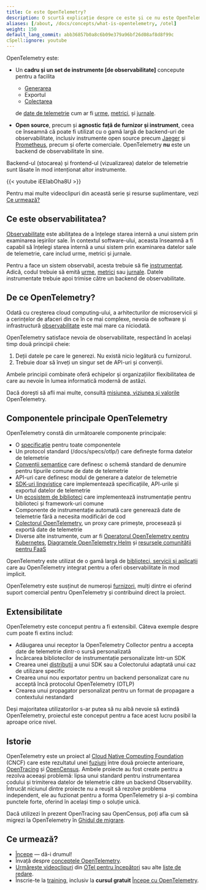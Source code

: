 ```yaml
---
title: Ce este OpenTelemetry?
description: O scurtă explicație despre ce este și ce nu este OpenTelemetry.
aliases: [/about, /docs/concepts/what-is-opentelemetry, /otel]
weight: 150
default_lang_commit: abb36857b0a8c6b09e379a96bf26d08af8d8f99c
cSpell:ignore: youtube
---
```


OpenTelemetry este:

- Un **cadru și un set de instrumente [de observabilitate]** concepute pentru a
  facilita
  - [Generarea][instr]
  - Exportul
  - [Colectarea](../concepts/components/#collector)

  de [date de telemetrie][] cum ar fi [urme], [metrici], și [jurnale].

- **Open source**, precum și **agnostic față de furnizor și instrument**, ceea
  ce înseamnă că poate fi utilizat cu o gamă largă de backend-uri de
  observabilitate, inclusiv instrumente open source precum [Jaeger] și
  [Prometheus], ​​precum și oferte comerciale. OpenTelemetry **nu** este un
  backend de observabilitate în sine.

Backend-ul (stocarea) și frontend-ul (vizualizarea) datelor de telemetrie sunt
lăsate în mod intenționat altor instrumente.

<div class="td-max-width-on-larger-screens">
{{< youtube iEEIabOha8U >}}
</div>

Pentru mai multe videoclipuri din această serie și resurse suplimentare, vezi
[Ce urmează?](#what-next)

## Ce este observabilitatea?

[Observabilitate] este abilitatea de a înțelege starea internă a unui sistem
prin examinarea ieșirilor sale. În contextul software-ului, aceasta înseamnă a
fi capabil să înțelegi starea internă a unui sistem prin examinarea datelor sale
de telemetrie, care includ urme, metrici și jurnale.

Pentru a face un sistem observabil, acesta trebuie să fie [instrumentat][instr].
Adică, codul trebuie să emită [urme], [metrici] sau [jurnale]. Datele
instrumentate trebuie apoi trimise către un backend de observabilitate.

## De ce OpenTelemetry?

Odată cu creșterea cloud computing-ului, a arhitecturilor de microservicii și a
cerințelor de afaceri din ce în ce mai complexe, nevoia de software și
infrastructură [observabilitate] este mai mare ca niciodată.

OpenTelemetry satisface nevoia de observabilitate, respectând în același timp
două principii cheie:

1. Deții datele pe care le generezi. Nu există nicio legătură cu furnizorul.
2. Trebuie doar să înveți un singur set de API-uri și convenții.

Ambele principii combinate oferă echipelor și organizațiilor flexibilitatea de
care au nevoie în lumea informatică modernă de astăzi.

Dacă dorești să afli mai multe, consultă
[misiunea, viziunea și valorile](/community/mission/) OpenTelemetry.

## Componentele principale OpenTelemetry

OpenTelemetry constă din următoarele componente principale:

- O [specificație](/docs/specs/otel) pentru toate componentele
- Un protocol standard (/docs/specs/otlp/) care definește forma datelor de
  telemetrie
- [Convenții semantice](/docs/specs/semconv/) care definesc o schemă standard de
  denumire pentru tipurile comune de date de telemetrie
- API-uri care definesc modul de generare a datelor de telemetrie
- [SDK-uri lingvistice](../languages) care implementează specificațiile,
  API-urile și exportul datelor de telemetrie
- Un [ecosistem de biblioteci](/ecosistem/registry) care implementează
  instrumentație pentru biblioteci și framework-uri comune
- Componente de instrumentație automată care generează date de telemetrie fără a
  necesita modificări de cod
- [Colectorul OpenTelemetry](../collector), un proxy care primește, procesează
  și exportă date de telemetrie
- Diverse alte instrumente, cum ar fi
  [Operatorul OpenTelemetry pentru Kubernetes](../platforms/kubernetes/operator/),
  [Diagramele OpenTelemetry Helm](../platforms/kubernetes/helm/) și
  [resursele comunității pentru FaaS](../platforms/faas/)

OpenTelemetry este utilizat de o gamă largă de
[biblioteci, servicii și aplicații](/ecosystem/integrations/) care au
OpenTelemetry integrat pentru a oferi observabilitate în mod implicit.

OpenTelemetry este susținut de numeroși [furnizori](/ecosystem/vendors/), mulți
dintre ei oferind suport comercial pentru OpenTelemetry și contribuind direct la
proiect.

## Extensibilitate

OpenTelemetry este conceput pentru a fi extensibil. Câteva exemple despre cum
poate fi extins includ:

- Adăugarea unui receptor la OpenTelemetry Collector pentru a accepta date de
  telemetrie dintr-o sursă personalizată
- Încărcarea bibliotecilor de instrumentație personalizate într-un SDK
- Crearea unei [distribuții](../concepts/distributions/) a unui SDK sau a
  Colectorului adaptată unui caz de utilizare specific
- Crearea unui nou exportator pentru un backend personalizat care nu acceptă
  încă protocolul OpenTelemetry (OTLP)
- Crearea unui propagator personalizat pentru un format de propagare a
  contextului nestandard

Deși majoritatea utilizatorilor s-ar putea să nu aibă nevoie să extindă
OpenTelemetry, proiectul este conceput pentru a face acest lucru posibil la
aproape orice nivel.

## Istorie

OpenTelemetry este un proiect al [Cloud Native Computing Foundation][] (CNCF)
care este rezultatul unei [fuziuni] între două proiecte anterioare,
[OpenTracing](https://opentracing.io) și [OpenCensus](https://opencensus.io).
Ambele proiecte au fost create pentru a rezolva aceeași problemă: lipsa unui
standard pentru instrumentarea codului și trimiterea datelor de telemetrie către
un backend Observability. Întrucât niciunul dintre proiecte nu a reușit să
rezolve problema independent, ele au fuzionat pentru a forma OpenTelemetry și
a-și combina punctele forte, oferind în același timp o soluție unică.

Dacă utilizezi în prezent OpenTracing sau OpenCensus, poți afla cum să migrezi
la OpenTelemetry în [Ghidul de migrare](../migration/).

[fuziuni]:
  https://www.cncf.io/blog/2019/05/21/a-brief-history-of-opentelemetry-so-far/

## Ce urmează?

- [Începe](../getting-started/) &mdash; dă-i drumul!
- Învață despre [conceptele OpenTelemetry](../concepts/).
- [Urmărește videoclipuri][] din [OTel pentru începători][] sau alte [liste de
  redare].
- Înscrie-te la [training](/training), inclusiv la **cursul gratuit**
  [Începe cu OpenTelemetry](/training/#courses).

[Cloud Native Computing Foundation]: https://www.cncf.io
[instr]: ../concepts/instrumentation
[Jaeger]: https://www.jaegertracing.io/
[jurnale]: ../concepts/signals/logs/
[metrici]: ../concepts/signals/metrics/
[observabilitate]: ../concepts/observability-primer/#what-is-observability
[OTel pentru începători]:
  https://www.youtube.com/playlist?list=PLVYDBkQ1TdyyWjeWJSjXYUaJFVhplRtvN
[liste de redare]: https://www.youtube.com/@otel-official/playlists
[Prometheus]: https://prometheus.io/
[date de telemetrie]: ../concepts/signals/
[urme]: ../concepts/signals/traces/
[Urmărește videoclipuri]: https://www.youtube.com/@otel-official
